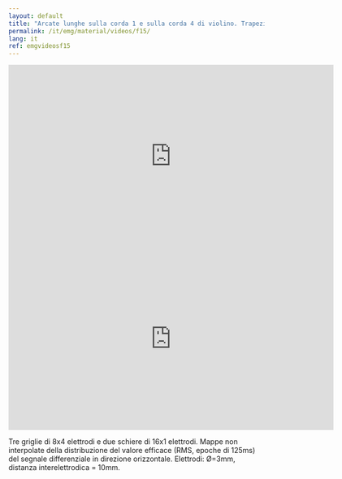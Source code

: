 ```yaml
---
layout: default
title: "Arcate lunghe sulla corda 1 e sulla corda 4 di violino. Trapezio superiore, medio e inferiore destro;  trapezio superiore e medio sinistro; erector spinae lombare destro e sinistro."
permalink: /it/emg/material/videos/f15/
lang: it
ref: emgvideosf15
---
```


<iframe width="640" height="360" src="https://www.youtube-nocookie.com/embed/9qRNbJ3WWuk?si=LKJLs08Dpa8sGuXN&rel=0" title="YouTube video player" frameborder="0" allow="accelerometer; autoplay; clipboard-write; encrypted-media; gyroscope; picture-in-picture; web-share" allowfullscreen></iframe>

<iframe width="640" height="360" src="https://www.youtube-nocookie.com/embed/aah4ExKTeqA?si=ZB-LLTI7Xb4KEVUi&rel=0" title="YouTube video player" frameborder="0" allow="accelerometer; autoplay; clipboard-write; encrypted-media; gyroscope; picture-in-picture; web-share" allowfullscreen></iframe>

Tre griglie di 8x4 elettrodi e due schiere di 16x1 elettrodi.  Mappe non interpolate della distribuzione del valore efficace (RMS, epoche di 125ms) del segnale differenziale in direzione orizzontale. Elettrodi: Ø=3mm, distanza interelettrodica = 10mm.